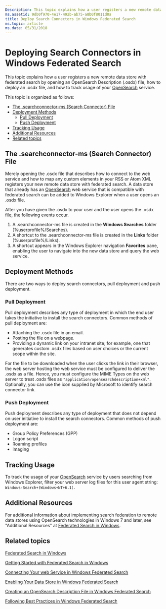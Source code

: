 ```yaml
---
Description: This topic explains how a user registers a new remote data store with federated search by opening an OpenSearch Description (.osdx) file, how to deploy an .osdx file, and how to track usage of your OpenSearch service.
ms.assetid: 9db0f970-4e17-492b-ab75-a8b0f8011d0a
title: Deploy Search Connectors in Windows Federated Search
ms.topic: article
ms.date: 05/31/2018
---
```


# Deploying Search Connectors in Windows Federated Search

This topic explains how a user registers a new remote data store with federated search by opening an OpenSearch Description (.osdx) file, how to deploy an .osdx file, and how to track usage of your [OpenSearch](https://github.com/dewitt/opensearch) service.

This topic is organized as follows:

-   [The .searchconnector-ms (Search Connector) File](#the-searchconnector-ms-search-connector-file)
-   [Deployment Methods](#deployment-methods)
    -   [Pull Deployment](#pull-deployment)
    -   [Push Deployment](#push-deployment)
-   [Tracking Usage](#tracking-usage)
-   [Additional Resources](#additional-resources)
-   [Related topics](#related-topics)

## The .searchconnector-ms (Search Connector) File

Merely opening the .osdx file that describes how to connect to the web service and how to map any custom elements in your RSS or Atom XML registers your new remote data store with federated search. A data store that already has an [OpenSearch](https://github.com/dewitt/opensearch) web service that is compatible with federated search can be added to Windows Explorer when a user opens an .osdx file.

After you have given the .osdx to your user and the user opens the .osdx file, the following events occur.

1.  A .searchconnector-ms file is created in the **Windows Searches** folder (%userprofile%/Searches).
2.  A shortcut to the .searchconnector-ms file is created in the **Links** folder (%userprofile%/Links).
3.  A shortcut appears in the Windows Explorer navigation **Favorites** pane, enabling the user to navigate into the new data store and query the web service.

## Deployment Methods

There are two ways to deploy search connectors, pull deployment and push deployment.

### Pull Deployment

Pull deployment describes any type of deployment in which the end user takes the initiative to install the search connectors. Common methods of pull deployment are:

-   Attaching the .osdx file in an email.
-   Posting the file on a webpage.
-   Providing a dynamic link on your intranet site; for example, one that generates custom .osdx files based on user choices or the current scope within the site.

For the file to be downloaded when the user clicks the link in their browser, the web server hosting the web service must be configured to deliver the .osdx as a file. Hence, you must configure the MIME Types on the web server to treat .osdx files as `"application/opensearchdescription+xml"`. Optionally, you can use the icon supplied by Microsoft to identify search connector link.

### Push Deployment

Push deployment describes any type of deployment that does not depend on user initiative to install the search connectors. Common methods of push deployment are:

-   Group Policy Preferences (GPP)
-   Logon script
-   Roaming profiles
-   Imaging

## Tracking Usage

To track the usage of your [OpenSearch](https://github.com/dewitt/opensearch) service by users searching from Windows Explorer, filter your web server log files for this user agent string: `Windows-Search+(Windows+NT+6.1)`.

## Additional Resources

For additional information about implementing search federation to remote data stores using OpenSearch technologies in Windows 7 and later, see "Additional Resources" at [Federated Search in Windows](/previous-versions//dd742958(v=vs.85)).

## Related topics

<dl> <dt>

[Federated Search in Windows](-search-federated-search-overview.md)
</dt> <dt>

[Getting Started with Federated Search in Windows](getting-started-with-federated-search-in-windows.md)
</dt> <dt>

[Connecting Your web Service in Windows Federated Search](-search-federated-search-web-service.md)
</dt> <dt>

[Enabling Your Data Store in Windows Federated Search](-search-federated-search-data-store.md)
</dt> <dt>

[Creating an OpenSearch Description File in Windows Federated Search](-search-federated-search-osdx-file.md)
</dt> <dt>

[Following Best Practices in Windows Federated Search](-search-fedsearch-best.md)
</dt> </dl>

 

 